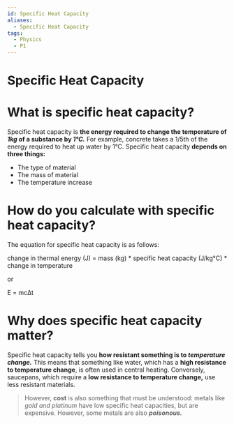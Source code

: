 ```yaml
---
id: Specific Heat Capacity
aliases:
  - Specific Heat Capacity
tags:
  - Physics
  - P1
---
```


# Specific Heat Capacity

# What is specific heat capacity?

Specific heat capacity is **the energy required to change the temperature of *1kg* of a substance by *1°C.*** For example, concrete takes a 1/5th of the energy required to heat up water by 1°C. Specific heat capacity **depends on three things:** 
- The type of material
- The mass of material
- The temperature increase

# How do you calculate with specific heat capacity?

The equation for specific heat capacity is as follows:

change in thermal energy (J) = mass (kg) * specific heat capacity (J/kg°C) * change in temperature

or

E = mcΔt

# Why does specific heat capacity matter?

Specific heat capacity tells you **how resistant something is to *temperature change.***  This means that something like water, which has a **high resistance to temperature change**, is often used in central heating. Conversely, saucepans, which require a **low resistance to temperature change,** use less resistant materials.

>However, **cost** is also something that must be understood: metals like *gold and platinum* have low specific heat capacities, but are expensive. However, some metals are also ***poisonous.*** 

